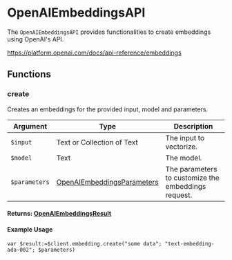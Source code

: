 # OpenAIEmbeddingsAPI

The `OpenAIEmbeddingsAPI` provides functionalities to create embeddings using OpenAI's API.

https://platform.openai.com/docs/api-reference/embeddings

## Functions

### create

Creates an embeddings for the provided input, model and parameters.

| Argument   | Type                                  | Description                                      |
|------------|---------------------------------------|--------------------------------------------------|
| `$input`    | Text or Collection of Text           | The input to vectorize.              |
| `$model`    | Text                                 | The model.                |
| `$parameters` | [OpenAIEmbeddingsParameters](OpenAIEmbeddingsParameters.md) | The parameters to customize the embeddings request. |

#### Returns: [OpenAIEmbeddingsResult](OpenAIEmbeddingsResult.md)

#### Example Usage

```4d
var $result:=$client.embedding.create("some data"; "text-embedding-ada-002"; $parameters)
```